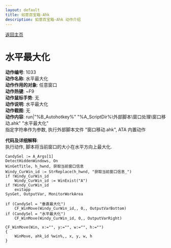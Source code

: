 ```yaml
---
layout: default
title: 如意百宝箱-Ahk
description: 如意百宝箱-Ahk 动作介绍
---
```

<link rel="stylesheet" href="../actions/css/atom-one-light.min.css">
<script src="../actions/js/highlight.min.js"></script>
<script>hljs.highlightAll();</script>

[返回主页](../index.md)

# [](#header-2) 水平最大化

**动作编号**: 1033  
**动作名称**: 水平最大化  
**动作作用的对象**: 任意窗口  
**动作热键**: ~F9  
**动作鼠标手势**: 无  
**动作说明**: 水平最大化  
**动作截图**: 无  
**动作内容**: run|"%B_Autohotkey%" "%A_ScriptDir%\外部脚本\窗口处理\窗口移动.ahk" "水平最大化"  
指定字符串作为参数, 执行外部脚本文件 "窗口移动.ahk", ATA 内置动作  

**代码及详细解释**:  
执行动作, 脚本将当前窗口的大小在水平方向上最大化.  

```Autohotkey
CandySel := A_Args[1]
DetectHiddenWindows, On
WinGetTitle, h_hwnd, 获取当前窗口信息
Windy_CurWin_id := StrReplace(h_hwnd, "获取当前窗口信息_")
if !Windy_CurWin_id
	Windy_CurWin_id := WinExist("A")
if !Windy_CurWin_id
	exitapp
SysGet, OutputVar, MonitorWorkArea

if (CandySel = "垂直最大化")
	CF_WinMove(Windy_CurWin_id,, 0,, OutputVarBottom)
if (CandySel = "水平最大化")
	CF_WinMove(Windy_CurWin_id, 0,, OutputVarRight)

CF_WinMove(Win, x:="", y:="", w:="", h:="")
{
	WinMove, ahk_id %win%,, x, y, w, h
}
```